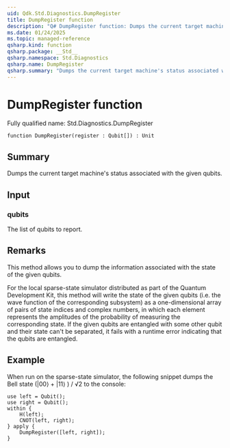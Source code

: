 ```yaml
---
uid: Qdk.Std.Diagnostics.DumpRegister
title: DumpRegister function
description: "Q# DumpRegister function: Dumps the current target machine's status associated with the given qubits."
ms.date: 01/24/2025
ms.topic: managed-reference
qsharp.kind: function
qsharp.package: __Std__
qsharp.namespace: Std.Diagnostics
qsharp.name: DumpRegister
qsharp.summary: "Dumps the current target machine's status associated with the given qubits."
---
```


# DumpRegister function

Fully qualified name: Std.Diagnostics.DumpRegister

```qsharp
function DumpRegister(register : Qubit[]) : Unit
```

## Summary
Dumps the current target machine's status associated with the given qubits.

## Input
### qubits
The list of qubits to report.

## Remarks
This method allows you to dump the information associated with the state of the
given qubits.

For the local sparse-state simulator distributed as part of the
Quantum Development Kit, this method will write the
state of the given qubits (i.e. the wave function of the corresponding subsystem) as a
one-dimensional array of pairs of state indices and complex numbers, in which each element represents
the amplitudes of the probability of measuring the corresponding state.
If the given qubits are entangled with some other qubit and their
state can't be separated, it fails with a runtime error indicating that the qubits are entangled.

## Example
When run on the sparse-state simulator, the following snippet dumps
the Bell state (|00⟩ + |11⟩ ) / √2 to the console:
```qsharp
use left = Qubit();
use right = Qubit();
within {
    H(left);
    CNOT(left, right);
} apply {
    DumpRegister([left, right]);
}
```
